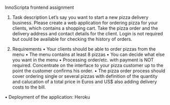 InnoScripta frontend assignment 

1. Task description
Let’s say you want to start a new pizza delivery business. Please create a web application for
ordering pizza for your clients, which contains a shopping cart. Take the pizza order and the
delivery address and contact details for the client. Login is not required but could be available
for checking the history of orders.


2. Requirements
• Your clients should be able to order pizzas from the menu
• The menu contains at least 8 pizzas
• You can decide what else you want in the menu
• Processing order/etc. with payment is NOT required. Concentrate on the interface to your
pizza customer up to the point the customer confirms his order.
• The pizza order process should cover ordering single or several pizzas with definition of the
quantity and calucation of a total price in Euros and US$ also adding delivery costs to the bill.


• Deployment of the application: Heroku